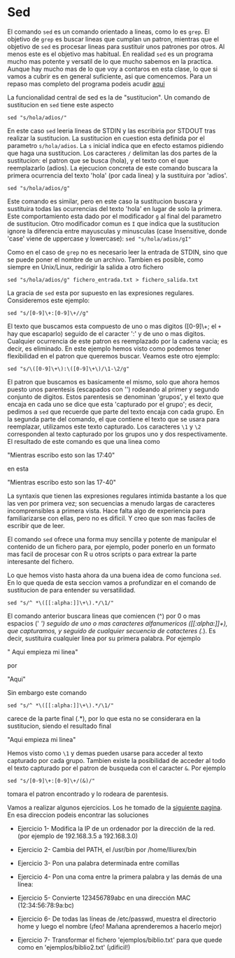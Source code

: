 Sed
===

El comando `sed` es un comando orientado a lineas, como lo es `grep`. El
objetivo de `grep` es buscar lineas que cumplan un patron, mientras que el
objetivo de `sed` es procesar lineas para sustituir unos patrones por otros.
Al menos este es el objetivo mas habitual. En realidad `sed` es un programa
mucho mas potente y versatil de lo que mucho sabemos en la practica. Aunque hay
mucho mas de lo que voy a contaros en esta clase, lo que si vamos a cubrir es
en general suficiente, asi que comencemos. Para un repaso mas completo del
programa podeis acudir [aqui](http://www.grymoire.com/Unix/Sed.html)

La funcionalidad central de sed es la de "sustitucion". Un comando de
sustitucion en `sed` tiene este aspecto

`sed "s/hola/adios/"`

En este caso `sed` leeria lineas de STDIN y las escribiria por STDOUT tras
realizar la sustitucion. La sustitucion en cuestion esta definida por el
parametro `s/hola/adios`. La `s` inicial indica que en efecto estamos pidiendo
que haga una sustitucion. Los caracteres `/` delimitan las dos partes de la
sustitucion: el patron que se busca (hola), y el texto con el que reemplazarlo
(adios). La ejecucion concreta de este comando buscara la primera ocurrencia
del texto 'hola' (por cada linea) y la sustituira por 'adios'.

`sed "s/hola/adios/g"`

Este comando es similar, pero en este caso la sustitucion buscara y sustituira
todas las ocurrencias del texto 'hola' en lugar de solo la primera. Este
comportamiento esta dado por el modificador `g` al final del parametro de
sustitucion.  Otro modificador comun es `I` que indica que la sustitucion
ignore la diferencia entre mayusculas y minusculas (case Insensitive, donde
'case' viene de uppercase y lowercase): `sed "s/hola/adios/gI"`

Como en el caso de `grep` no es necesario leer la entrada de STDIN, sino que se
puede poner el nombre de un archivo. Tambien es posible, como siempre en
Unix/Linux, redirigir la salida a otro fichero

`sed "s/hola/adios/g" fichero_entrada.txt > fichero_salida.txt`

La gracia de `sed` esta por supuesto en las expresiones regulares. Consideremos
este ejemplo:

`sed "s/[0-9]\+:[0-9]\+//g"`

El texto que buscamos esta compuesto de uno o mas digitos ([0-9]\\+; el `+` hay
que escaparlo) seguido de el caracter ':' y de uno o mas digitos. Cualquier
ocurrencia de este patron es reemplazado por la cadena vacia; es decir, es
eliminado. En este ejemplo hemos visto como podemos tener flexibilidad en el
patron que queremos buscar. Veamos este otro ejemplo:

`sed "s/\([0-9]\+\):\([0-9]\+\)/\1-\2/g"`

El patron que buscamos es basicamente el mismo, solo que ahora hemos puesto
unos parentesis (escapados con '\') rodeando al primer y segundo conjunto de
digitos. Estos parentesis se denominan 'grupos', y el texto que encaja en cada
uno se dice que esta 'capturado por el grupo'; es decir, pedimos a `sed` que
recuerde que parte del texto encaja con cada grupo. En la segunda parte del
comando, el que contiene el texto que se usara para reemplazar, utilizamos este
texto capturado. Los caracteres `\1` y `\2` corresponden al texto capturado por
los grupos uno y dos respectivamente. El resultado de este comando es que una
linea como

"Mientras escribo esto son las 17:40"

en esta

"Mientras escribo esto son las 17-40"

La syntaxis que tienen las expresiones regulares intimida bastante a los
que las ven por primera vez; son secuencias a menudo largas de caracteres
incomprensibles a primera vista. Hace falta algo de experiencia para 
familiarizarse con ellas, pero no es dificil. Y creo que son mas faciles
de escribir que de leer.

El comando `sed` ofrece una forma muy sencilla y potente de manipular el
contenido de un fichero para, por ejemplo, poder ponerlo en un formato mas
facil de procesar con R u otros scripts o para extrear la parte interesante del
fichero. 

Lo que hemos visto hasta ahora da una buena idea de como funciona `sed`. En lo
que queda de esta seccion vamos a profundizar en el comando de sustitucion de
para entender su versatilidad.

`sed "s/^ *\([[:alpha:]]\+\).*/\1/"`

El comando anterior buscara lineas que comiencen (^) por 0 o mas espacios ('
*') seguido de uno o mas caracteres alfanumericos ([[:alpha:]]\+), que
capturamos, y seguido de cualquier secuencia de catacteres (.*). Es decir,
sustituira cualquier linea por su primera palabra. Por ejemplo

"    Aqui empieza mi linea"

por

"Aqui"

Sin embargo este comando

`sed "s/^ *\([[:alpha:]]\+\).*/\1/"`

carece de la parte final (.*), por lo que esta no se considerara en la
sustitucion, siendo el resultado final

"Aqui empieza mi linea"

Hemos visto como `\1` y demas pueden usarse para acceder al texto capturado 
por cada grupo. Tambien existe la posibilidad de acceder al todo el
texto capturado por el patron de busqueda con el caracter `&`. Por ejemplo

`sed "s/[0-9]\+:[0-9]\+/(&)/"`

tomara el patron encontrado y lo rodeara de parentesis.


Vamos a realizar algunos ejercicios. Los he tomado de la [siguiente
pagina](http://castilloinformatica.com/wiki/index.php?title=Ejercicios_de_sed).
En esa direccion podeis encontrar las soluciones

* Ejercicio 1- Modifica la IP de un ordenador por la dirección de la red. (por
  ejemplo de 192.168.3.5 a 192.168.3.0)

* Ejercicio 2- Cambia del PATH, el /usr/bin por /home/lliurex/bin

* Ejercicio 3- Pon una palabra determinada entre comillas

* Ejercicio 4- Pon una coma entre la primera palabra y las demás de una línea:

* Ejercicio 5- Convierte 123456789abc en una dirección MAC (12:34:56:78:9a:bc)

* Ejercicio 6- De todas las líneas de /etc/passwd, muestra el directorio home y
  luego el nombre (¡feo! Mañana aprenderemos a hacerlo mejor)

* Ejercicio 7- Transformar el fichero 'ejemplos/biblio.txt' para que quede como
  en 'ejemplos/biblio2.txt' (¡dificil!)


